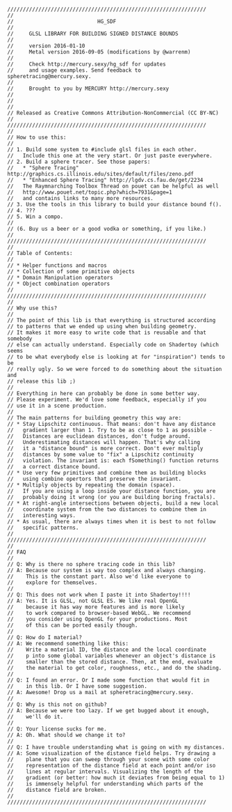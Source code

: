     ////////////////////////////////////////////////////////////////  
    //  
    //                           HG_SDF  
    //  
    //     GLSL LIBRARY FOR BUILDING SIGNED DISTANCE BOUNDS  
    //  
    //     version 2016-01-10  
    //     Metal version 2016-09-05 (modifications by @warrenm)  
    //  
    //     Check http://mercury.sexy/hg_sdf for updates  
    //     and usage examples. Send feedback to spheretracing@mercury.sexy.  
    //  
    //     Brought to you by MERCURY http://mercury.sexy  
    //  
    //  
    //  
    // Released as Creative Commons Attribution-NonCommercial (CC BY-NC)  
    //  
    ////////////////////////////////////////////////////////////////  
    //  
    // How to use this:  
    //  
    // 1. Build some system to #include glsl files in each other.  
    //   Include this one at the very start. Or just paste everywhere.  
    // 2. Build a sphere tracer. See those papers:  
    //   * "Sphere Tracing" http://graphics.cs.illinois.edu/sites/default/files/zeno.pdf  
    //   * "Enhanced Sphere Tracing" http://lgdv.cs.fau.de/get/2234  
    //   The Raymnarching Toolbox Thread on pouet can be helpful as well  
    //   http://www.pouet.net/topic.php?which=7931&page=1  
    //   and contains links to many more resources.  
    // 3. Use the tools in this library to build your distance bound f().  
    // 4. ???  
    // 5. Win a compo.  
    //  
    // (6. Buy us a beer or a good vodka or something, if you like.)  
    //  
    ////////////////////////////////////////////////////////////////  
    //  
    // Table of Contents:  
    //  
    // * Helper functions and macros  
    // * Collection of some primitive objects  
    // * Domain Manipulation operators  
    // * Object combination operators  
    //  
    ////////////////////////////////////////////////////////////////  
    //  
    // Why use this?  
    //  
    // The point of this lib is that everything is structured according  
    // to patterns that we ended up using when building geometry.  
    // It makes it more easy to write code that is reusable and that somebody  
    // else can actually understand. Especially code on Shadertoy (which seems  
    // to be what everybody else is looking at for "inspiration") tends to be  
    // really ugly. So we were forced to do something about the situation and  
    // release this lib ;)  
    //  
    // Everything in here can probably be done in some better way.  
    // Please experiment. We'd love some feedback, especially if you  
    // use it in a scene production.  
    //  
    // The main patterns for building geometry this way are:  
    // * Stay Lipschitz continuous. That means: don't have any distance  
    //   gradient larger than 1. Try to be as close to 1 as possible -  
    //   Distances are euclidean distances, don't fudge around.  
    //   Underestimating distances will happen. That's why calling  
    //   it a "distance bound" is more correct. Don't ever multiply  
    //   distances by some value to "fix" a Lipschitz continuity  
    //   violation. The invariant is: each fSomething() function returns  
    //   a correct distance bound.  
    // * Use very few primitives and combine them as building blocks  
    //   using combine opertors that preserve the invariant.  
    // * Multiply objects by repeating the domain (space).  
    //   If you are using a loop inside your distance function, you are  
    //   probably doing it wrong (or you are building boring fractals).  
    // * At right-angle intersections between objects, build a new local  
    //   coordinate system from the two distances to combine them in  
    //   interesting ways.  
    // * As usual, there are always times when it is best to not follow  
    //   specific patterns.  
    //  
    ////////////////////////////////////////////////////////////////  
    //  
    // FAQ  
    //  
    // Q: Why is there no sphere tracing code in this lib?  
    // A: Because our system is way too complex and always changing.  
    //    This is the constant part. Also we'd like everyone to  
    //    explore for themselves.  
    //  
    // Q: This does not work when I paste it into Shadertoy!!!!  
    // A: Yes. It is GLSL, not GLSL ES. We like real OpenGL  
    //    because it has way more features and is more likely  
    //    to work compared to browser-based WebGL. We recommend  
    //    you consider using OpenGL for your productions. Most  
    //    of this can be ported easily though.  
    //  
    // Q: How do I material?  
    // A: We recommend something like this:  
    //    Write a material ID, the distance and the local coordinate  
    //    p into some global variables whenever an object's distance is  
    //    smaller than the stored distance. Then, at the end, evaluate  
    //    the material to get color, roughness, etc., and do the shading.  
    //  
    // Q: I found an error. Or I made some function that would fit in  
    //    in this lib. Or I have some suggestion.  
    // A: Awesome! Drop us a mail at spheretracing@mercury.sexy.  
    //  
    // Q: Why is this not on github?  
    // A: Because we were too lazy. If we get bugged about it enough,  
    //    we'll do it.  
    //  
    // Q: Your license sucks for me.  
    // A: Oh. What should we change it to?  
    //  
    // Q: I have trouble understanding what is going on with my distances.  
    // A: Some visualization of the distance field helps. Try drawing a  
    //    plane that you can sweep through your scene with some color  
    //    representation of the distance field at each point and/or iso  
    //    lines at regular intervals. Visualizing the length of the  
    //    gradient (or better: how much it deviates from being equal to 1)  
    //    is immensely helpful for understanding which parts of the  
    //    distance field are broken.  
    //  
    ////////////////////////////////////////////////////////////////  
